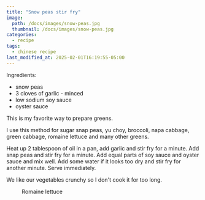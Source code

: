 ```yaml
---
title: "Snow peas stir fry"
image: 
  path: /docs/images/snow-peas.jpg
  thumbnail: /docs/images/snow-peas.jpg
categories:
  - recipe
tags:
  - chinese recipe
last_modified_at: 2025-02-01T16:19:55-05:00
---
```


Ingredients:
* snow peas
* 3 cloves of garlic - minced
* low sodium soy sauce 
* oyster sauce

This is my favorite way to prepare greens. 

I use this method for sugar snap peas, yu choy, broccoli, napa cabbage, green cabbage, romaine lettuce and many other greens. 

Heat up 2 tablespoon of oil in a pan, add garlic and stir fry for a minute. Add snap peas and stir fry for a minute. Add equal parts of soy sauce and oyster sauce and mix well. Add some water if it looks too dry and stir fry for another minute. Serve immediately.

We like our vegetables crunchy so I don't cook it for too long.

<figure class="align-left">
  <a href="#"><img src="{{ '/docs/images/romaine-lettuce.jpg' | absolute_url }}" alt=""></a>
  <figcaption>Romaine lettuce</figcaption>
</figure> 

